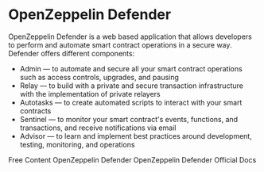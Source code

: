# OpenZeppelin Defender

OpenZeppelin Defender is a web based application that allows developers to perform and automate smart contract operations in a secure way. Defender offers different components:

- Admin — to automate and secure all your smart contract operations such as access controls, upgrades, and pausing
- Relay — to build with a private and secure transaction infrastructure with the implementation of private relayers
- Autotasks — to create automated scripts to interact with your smart contracts
- Sentinel — to monitor your smart contract's events, functions, and transactions, and receive notifications via email
- Advisor — to learn and implement best practices around development, testing, monitoring, and operations

<ResourceGroupTitle>Free Content</ResourceGroupTitle>
<BadgeLink badgeText='Read' colorScheme='yellow' href='https://docs.moonbeam.network/builders/build/eth-api/dev-env/openzeppelin/defender/'>OpenZeppelin Defender</BadgeLink>
<BadgeLink badgeText='Read' colorScheme='yellow' href='https://www.openzeppelin.com/defender'>OpenZeppelin Defender Official Docs</BadgeLink>